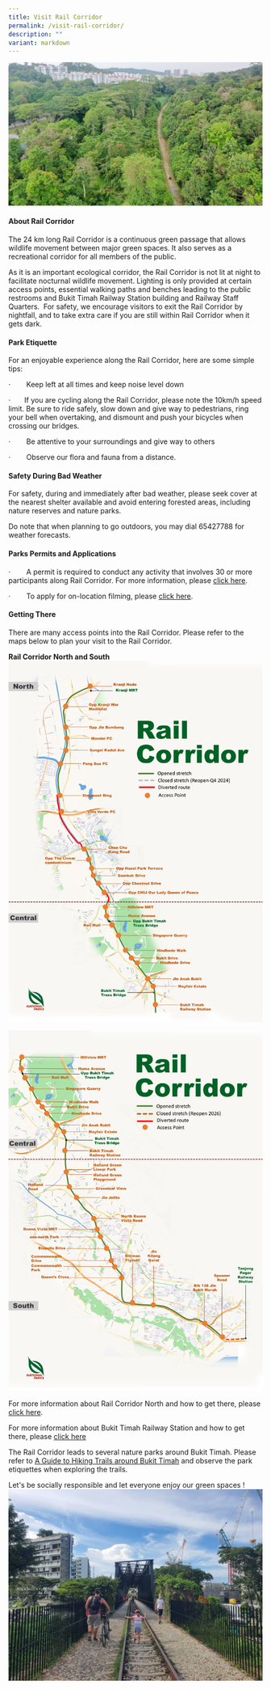 ```yaml
---
title: Visit Rail Corridor
permalink: /visit-rail-corridor/
description: ""
variant: markdown
---
```

![rail corridor sg](/images/RC%20Central/Central%20overview_IMG-20210323-WA0022.jpg)

#### **About Rail Corridor**

The 24 km long Rail Corridor is a continuous green passage that allows wildlife movement between major green spaces. It also serves as a recreational corridor for all members of the public.

As it is an important ecological corridor, the Rail Corridor is not lit at night to facilitate nocturnal wildlife movement. Lighting is only provided at certain access points, essential walking paths and benches leading to the public restrooms and Bukit Timah Railway Station building and Railway Staff Quarters.  For safety, we encourage visitors to exit the Rail Corridor by nightfall, and to take extra care if you are still within Rail Corridor when it gets dark.

#### **Park Etiquette**
For an enjoyable experience along the Rail Corridor, here are some simple tips:

·        Keep left at all times and keep noise level down

·       If you are cycling along the Rail Corridor, please note the 10km/h speed limit. Be sure to ride safely, slow down and give way to pedestrians, ring your bell when overtaking, and dismount and push your bicycles when crossing our bridges.

·        Be attentive to your surroundings and give way to others

·        Observe our flora and fauna from a distance. 



#### **Safety During Bad Weather**

For safety, during and immediately after bad weather, please seek cover at the nearest shelter available and avoid entering forested areas, including nature reserves and nature parks.

Do note that when planning to go outdoors, you may dial 65427788 for weather forecasts.



#### **Parks Permits and Applications**

·        A permit is required to conduct any activity that involves 30 or more participants along Rail Corridor. For more information, please [click here](https://www.nparks.gov.sg/services/parks-permits-and-applications).

·        To apply for on-location filming, please [click here](https://www.nparks.gov.sg/services/parks-permits-and-applications).


#### **Getting There**
There are many access points into the Rail Corridor. Please refer to the maps below to plan your visit to the Rail Corridor.

**Rail Corridor North and South**
![Rail Corridor North Map as of 3 Nov 23](/images/rail%20corridor%20north%20(3%20nov%2023).JPG)

![Rail Corridor South Map as of 3 Nov 23](/images/rail%20corridor%20south%20map%20as%20of%203%20nov%202023.jpg)

For more information about Rail Corridor North and how to get there, please [click here](latest-news/important-notices/opening-rc-north/). 

For more information about Bukit Timah Railway Station and how to get there, please [click here](/bukit-timah-railway-station/) 

The Rail Corridor leads to several nature parks around Bukit Timah. Please refer to [A Guide to Hiking Trails around Bukit Timah](https://go.gov.sg/trailsguidebt) and observe the park etiquettes when exploring the trails.

Let's be socially responsible and let everyone enjoy our green spaces !
![](/images/Rail%20Corridor_pls%20dismount.png)
